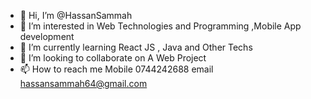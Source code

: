 - 👋 Hi, I’m @HassanSammah
- 👀 I’m interested in Web Technologies and Programming ,Mobile App development
- 🌱 I’m currently learning React JS , Java and Other Techs
- 💞️ I’m looking to collaborate on A Web Project
- 📫 How to reach me Mobile 0744242688 email hassansammah64@gmail.com

<!---
HassanSammah/HassanSammah is a ✨ special ✨ repository because its `README.md` (this file) appears on your GitHub profile.
You can click the Preview link to take a look at your changes.
--->

